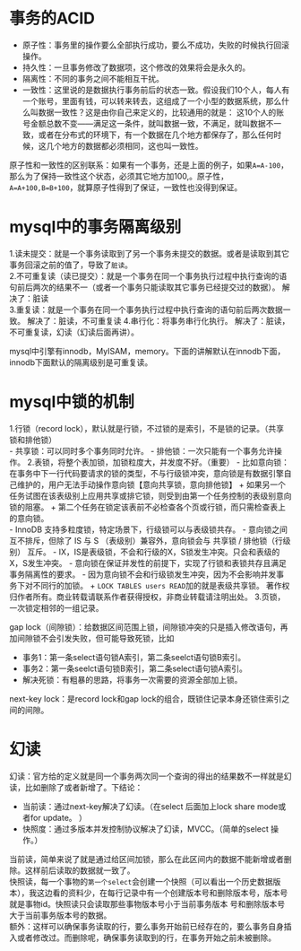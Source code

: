 # 事务的ACID
- 原子性：事务里的操作要么全部执行成功，要么不成功，失败的时候执行回滚操作。
- 持久性：一旦事务修改了数据项，这个修改的效果将会是永久的。
- 隔离性：不同的事务之间不能相互干扰。
- 一致性：这里说的是数据执行事务前后的状态一致。假设我们10个人，每人有一个账号，里面有钱，可以转来转去，这组成了一个小型的数据系统，那么什么叫数据一致性？这是由你自己来定义的，比较通用的就是：
这10个人的账号金额总数不变——满足这一条件，就叫数据一致，不满足，就叫数据不一致，或者在分布式的环境下，有一个数据在几个地方都保存了，那么任何时候，这几个地方的数据都必须相同，这也叫一致性。  

原子性和一致性的区别联系：如果有一个事务，还是上面的例子，如果`A=A-100`，那么为了保持一致性这个状态，必须其它地方加100,。原子性，`A=A+100,B=B+100`，就算原子性得到了保证，一致性也没得到保证。  

# mysql中的事务隔离级别

1.读未提交：就是一个事务读取到了另一个事务未提交的数据。或者是读取到其它事务回滚之前的值了，导致了`脏读`。  
2.不可重复读（读已提交）：就是一个事务在同一个事务执行过程中执行查询的语句前后两次的结果不一（或者一个事务只能读取其它事务已经提交过的数据）。  解决了：脏读  
3.重复读：就是一个事务在同一个事务执行过程中执行查询的语句前后两次数据一致。  解决了：脏读，不可重复读
4.串行化：将事务串行化执行。 解决了：脏读，不可重复读，幻读（幻读后面再讲）。  

mysql中引擎有innodb，MyISAM，memory。下面的讲解默认在innodb下面，innodb下面默认的隔离级别是可重复读。  

# mysql中锁的机制  
1.行锁（record lock），默认就是行锁，不过锁的是索引，不是锁的记录。（共享锁和排他锁）  
    - 共享锁：可以同时多个事务同时允许。
    - 排他锁：一次只能有一个事务允许操作。
2.表锁，将整个表加锁，加锁粒度大，并发度不好。（重要）
    - 比如意向锁：在事务中下一行代码要请求的锁的类型，不与行级锁冲突，意向锁是有数据引擎自己维护的，用户无法手动操作意向锁【意向共享锁，意向排他锁】
        + 如果另一个任务试图在该表级别上应用共享或排它锁，则受到由第一个任务控制的表级别意向锁的阻塞。
        + 第二个任务在锁定该表前不必检查各个页或行锁，而只需检查表上的意向锁。  
            - InnoDB 支持多粒度锁，特定场景下，行级锁可以与表级锁共存。
            - 意向锁之间互不排斥，但除了 IS 与 S （表级别）兼容外，意向锁会与 共享锁 / 排他锁（行级别） 互斥。
            - IX，IS是表级锁，不会和行级的X，S锁发生冲突。只会和表级的X，S发生冲突。
            - 意向锁在保证并发性的前提下，实现了行锁和表锁共存且满足事务隔离性的要求。
            - 因为意向锁不会和行级锁发生冲突，因为不会影响并发事务下对不同行的加锁。
        + `LOCK TABLES users READ`加的就是表级共享锁。
著作权归作者所有。商业转载请联系作者获得授权，非商业转载请注明出处。
3.页锁，一次锁定相邻的一组记录。  

gap lock（间隙锁）：给数据区间范围上锁，间隙锁冲突的只是插入修改语句，再加间隙锁不会引发失败，但可能导致死锁，比如  
- 事务1：第一条select语句锁A索引，第二条seelct语句锁B索引。
- 事务2：第一条seelct语句锁B索引，第二条select语句锁A索引。  
- 解决死锁：有粗暴的思路，将事务一次需要的资源全部加上锁。

next-key lock：是record lock和gap lock的组合，既锁住记录本身还锁住索引之间的间隙。  

# 幻读  
幻读：官方给的定义就是同一个事务两次同一个查询的得出的结果数不一样就是幻读，比如删除了或者新增了。下结论：
- 当前读：通过next-key解决了幻读。（在select 后面加上lock share mode或者for update。 ）
- 快照度：通过多版本并发控制协议解决了幻读，MVCC。（简单的select 操作。）  

当前读，简单来说了就是通过给区间加锁，那么在此区间内的数据不能新增或者删除。这样前后读取的数据就一致了。  
快照读，每一个事物的`第一个select`会创建一个快照（可以看出一个历史数据版本），我这边看的资料少，在每行记录中有一个创建版本号和删除版本号，版本号就是事物id。快照读只会读取那些事物版本号小于当前事务版本
号和删除版本号大于当前事务版本号的数据。  
额外：这样可以确保事务读取的行，要么事务开始前已经存在的，要么事务自身插入或者修改过。而删除呢，确保事务读取到的行，在事务开始之前未被删除。  

